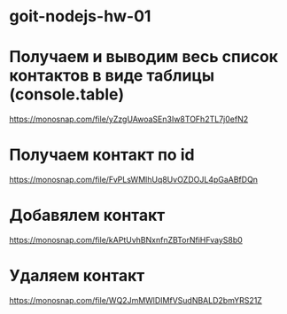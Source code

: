 # goit-nodejs-hw-01

# Получаем и выводим весь список контактов в виде таблицы (console.table)

https://monosnap.com/file/yZzgUAwoaSEn3Iw8TOFh2TL7j0efN2

# Получаем контакт по id

https://monosnap.com/file/FvPLsWMlhUq8UvOZDOJL4pGaABfDQn

# Добавялем контакт

https://monosnap.com/file/kAPtUvhBNxnfnZBTorNfiHFvayS8b0

# Удаляем контакт

https://monosnap.com/file/WQ2JmMWlDIMfVSudNBALD2bmYRS21Z
